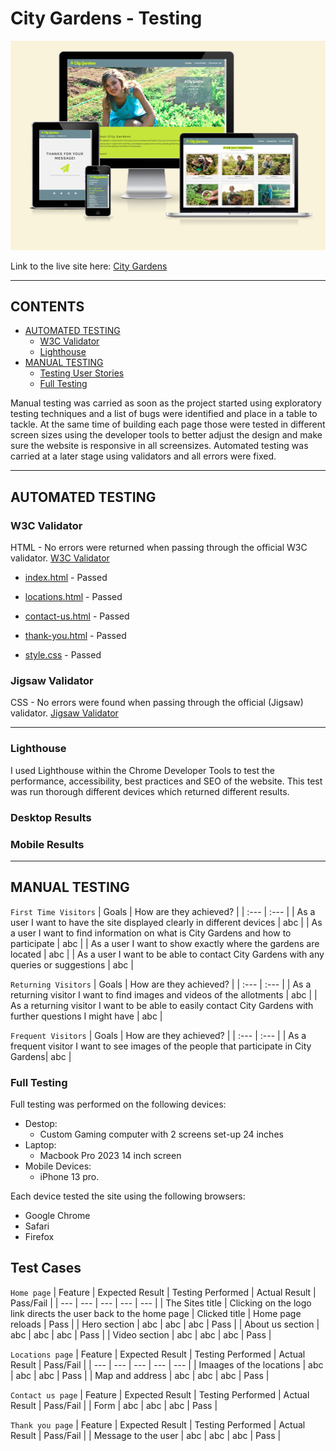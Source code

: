 # City Gardens -  Testing

![City Gardens shown on a variety of screen sizes](docs/city-gardens-mockup-test.png)

Link to the live site here: [City Gardens](https://zest-studi-o.github.io/P01-Allotment-gardens/)
- - -

## CONTENTS

* [AUTOMATED TESTING](#AUTOMATED-TESTING)
  * [W3C Validator](#W3C-Validator)
  * [Lighthouse](#Lighthouse)
* [MANUAL TESTING](#MANUAL-TESTING)
  * [Testing User Stories](#Testing-User-Stories)
  * [Full Testing](#Full-Testing)

Manual testing was carried as soon as the project started using exploratory testing techniques and a list of bugs were identified and place in a table to tackle.
At the same time of building each page those were tested in different screen sizes using the developer tools to better adjust the design and make sure the website is responsive in all screensizes.
Automated testing was carried at a later stage using validators and all errors were fixed.

- - -

## AUTOMATED TESTING

### W3C Validator 
HTML - No errors were returned when passing through the official W3C validator.
[W3C Validator](https://validator.w3.org/)
* [index.html]() - Passed
* [locations.html]() - Passed
* [contact-us.html]() - Passed
* [thank-you.html]() - Passed

* [style.css]() - Passed

### Jigsaw Validator
CSS - No errors were found when passing through the official (Jigsaw) validator.
[Jigsaw Validator](https://jigsaw.w3.org/css-validator/)

- - -

### Lighthouse

I used Lighthouse within the Chrome Developer Tools to test the performance, accessibility, best practices and SEO of the website.
This test was run thorough different devices which returned different results.

### Desktop Results

### Mobile Results

- - -

## MANUAL TESTING

`First Time Visitors`
| Goals | How are they achieved? |
| :--- | :--- |
| As a user I want to have the site displayed clearly in different devices | abc |
| As a user I want to find information on what is City Gardens and how to participate | abc |
| As a user I want to show exactly where the gardens are located | abc |
| As a user I want to be able to contact City Gardens with any queries or suggestions | abc |

`Returning Visitors`
| Goals | How are they achieved? |
| :--- | :--- |
| As a returning visitor I want to find images and videos of the allotments | abc |
| As a returning visitor I want to be able to easily contact City Gardens with further questions I might have | abc |

`Frequent Visitors`
| Goals | How are they achieved? |
| :--- | :--- |
| As a frequent visitor I want to see images of the people that participate in City Gardens| abc |

### Full Testing
Full testing was performed on the following devices:
* Destop:
  * Custom Gaming computer with 2 screens set-up 24 inches
* Laptop:
  * Macbook Pro 2023 14 inch screen
* Mobile Devices:
  * iPhone 13 pro.
 
Each device tested the site using the following browsers:

* Google Chrome
* Safari
* Firefox

## Test Cases

`Home page`
| Feature | Expected Result | Testing Performed | Actual Result | Pass/Fail |
| --- | --- | --- | --- | --- |
| The Sites title | Clicking on the logo link directs the user back to the home page | Clicked title | Home page reloads | Pass |
| Hero section | abc | abc | abc | Pass |
| About us section | abc | abc | abc | Pass |
| Video section | abc | abc | abc | Pass |

`Locations page`
| Feature | Expected Result | Testing Performed | Actual Result | Pass/Fail |
| --- | --- | --- | --- | --- |
| Imaages of the locations | abc | abc | abc | Pass |
| Map and address | abc | abc | abc | Pass |


`Contact us page`
| Feature | Expected Result | Testing Performed | Actual Result | Pass/Fail |
| Form | abc | abc | abc | Pass |

`Thank you page`
| Feature | Expected Result | Testing Performed | Actual Result | Pass/Fail |
| Message to the user | abc | abc | abc | Pass |


